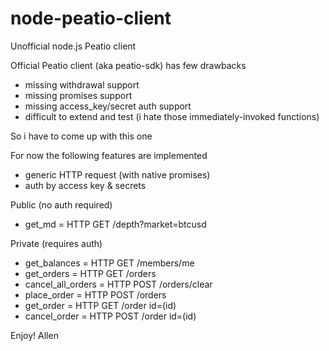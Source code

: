 # node-peatio-client
Unofficial node.js Peatio client

Official Peatio client (aka peatio-sdk) has few drawbacks
- missing withdrawal support
- missing promises support
- missing access_key/secret auth support
- difficult to extend and test (i hate those immediately-invoked functions)

So i have to come up with this one

For now the following features are implemented
- generic HTTP request (with native promises)
- auth by access key & secrets

Public (no auth required)
- get_md = HTTP GET /depth?market=btcusd

Private (requires auth)
- get_balances = HTTP GET /members/me
- get_orders = HTTP GET /orders
- cancel_all_orders = HTTP POST /orders/clear
- place_order = HTTP POST /orders
- get_order = HTTP GET /order id=(id)
- cancel_order = HTTP POST /order id=(id)

Enjoy! Allen